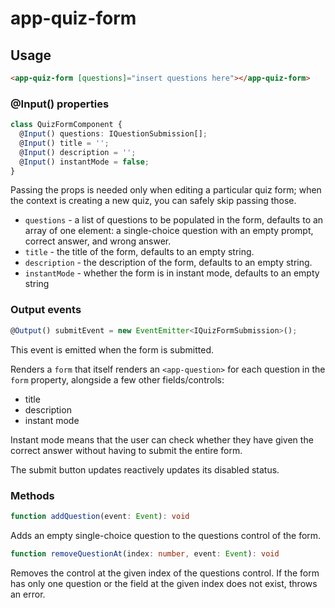 # app-quiz-form

## Usage

```html
<app-quiz-form [questions]="insert questions here"></app-quiz-form>
```

### @Input() properties
```typescript
class QuizFormComponent {
  @Input() questions: IQuestionSubmission[];
  @Input() title = '';
  @Input() description = '';
  @Input() instantMode = false;
}
```
Passing the props is needed only when editing a particular quiz form; when the context is creating a new quiz, you can safely skip passing those.

* ``questions`` - a list of questions to be populated in the form, defaults to an array of one element: a single-choice question with an empty prompt, correct answer, and wrong answer.
* ``title`` - the title of the form, defaults to an empty string.
* ``description`` - the description of the form, defaults to an empty string.
* ``instantMode`` - whether the form is in instant mode, defaults to an empty string

### Output events
```typescript
@Output() submitEvent = new EventEmitter<IQuizFormSubmission>();
```
This event is emitted when the form is submitted.

Renders a ``form`` that itself renders an ``<app-question>`` for each question in the ``form`` property, alongside a few other fields/controls:
* title
* description
* instant mode

Instant mode means that the user can check whether they have given the correct answer without having to submit the entire form.

The submit button updates reactively updates its disabled status.

### Methods
```typescript
function addQuestion(event: Event): void
```
Adds an empty single-choice question to the questions control of the form.

```typescript
function removeQuestionAt(index: number, event: Event): void
```
Removes the control at the given index of the questions control. If the form has only one question or the field at the given index does not exist, throws an error.
